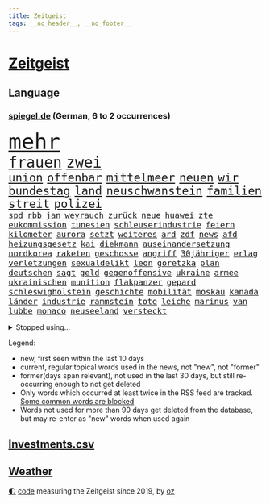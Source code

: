```yaml
---
title: Zeitgeist
tags: __no_header__, __no_footer__
---
```


# [Zeitgeist](https://oliz.io/zeitgeist/)

## Language

<h3><a href="https://www.spiegel.de" target="_blank">spiegel.de</a> (German, 6 to 2 occurrences)</h3>
<p style="font-family:monospace">
<span style="font-size:32pt"><a href="news_links.html#mehr" class="current">mehr</a></span>
<br>
<span style="font-size:22pt"><a href="news_links.html#frauen" class="current">frauen</a></span>
<span style="font-size:22pt"><a href="news_links.html#zwei" class="current">zwei</a></span>
<br>
<span style="font-size:17pt"><a href="news_links.html#union" class="current">union</a></span>
<span style="font-size:17pt"><a href="news_links.html#offenbar" class="current">offenbar</a></span>
<span style="font-size:17pt"><a href="news_links.html#mittelmeer" class="current">mittelmeer</a></span>
<span style="font-size:17pt"><a href="news_links.html#neuen" class="current">neuen</a></span>
<span style="font-size:17pt"><a href="news_links.html#wir" class="current">wir</a></span>
<span style="font-size:17pt"><a href="news_links.html#bundestag" class="current">bundestag</a></span>
<span style="font-size:17pt"><a href="news_links.html#land" class="current">land</a></span>
<span style="font-size:17pt"><a href="news_links.html#neuschwanstein" class="new">neuschwanstein</a></span>
<span style="font-size:17pt"><a href="news_links.html#familien" class="current">familien</a></span>
<span style="font-size:17pt"><a href="news_links.html#streit" class="current">streit</a></span>
<span style="font-size:17pt"><a href="news_links.html#polizei" class="current">polizei</a></span>
<br>
<span style="font-size:12pt"><a href="news_links.html#spd" class="current">spd</a></span>
<span style="font-size:12pt"><a href="news_links.html#rbb" class="current">rbb</a></span>
<span style="font-size:12pt"><a href="news_links.html#jan" class="current">jan</a></span>
<span style="font-size:12pt"><a href="news_links.html#weyrauch" class="new">weyrauch</a></span>
<span style="font-size:12pt"><a href="news_links.html#zurück" class="current">zurück</a></span>
<span style="font-size:12pt"><a href="news_links.html#neue" class="current">neue</a></span>
<span style="font-size:12pt"><a href="news_links.html#huawei" class="new">huawei</a></span>
<span style="font-size:12pt"><a href="news_links.html#zte" class="new">zte</a></span>
<span style="font-size:12pt"><a href="news_links.html#eukommission" class="current">eukommission</a></span>
<span style="font-size:12pt"><a href="news_links.html#tunesien" class="current">tunesien</a></span>
<span style="font-size:12pt"><a href="news_links.html#schleuserindustrie" class="new">schleuserindustrie</a></span>
<span style="font-size:12pt"><a href="news_links.html#feiern" class="current">feiern</a></span>
<span style="font-size:12pt"><a href="news_links.html#kilometer" class="current">kilometer</a></span>
<span style="font-size:12pt"><a href="news_links.html#aurora" class="new">aurora</a></span>
<span style="font-size:12pt"><a href="news_links.html#setzt" class="current">setzt</a></span>
<span style="font-size:12pt"><a href="news_links.html#weiteres" class="current">weiteres</a></span>
<span style="font-size:12pt"><a href="news_links.html#ard" class="current">ard</a></span>
<span style="font-size:12pt"><a href="news_links.html#zdf" class="current">zdf</a></span>
<span style="font-size:12pt"><a href="news_links.html#news" class="current">news</a></span>
<span style="font-size:12pt"><a href="news_links.html#afd" class="current">afd</a></span>
<span style="font-size:12pt"><a href="news_links.html#heizungsgesetz" class="current">heizungsgesetz</a></span>
<span style="font-size:12pt"><a href="news_links.html#kai" class="current">kai</a></span>
<span style="font-size:12pt"><a href="news_links.html#diekmann" class="current">diekmann</a></span>
<span style="font-size:12pt"><a href="news_links.html#auseinandersetzung" class="current">auseinandersetzung</a></span>
<span style="font-size:12pt"><a href="news_links.html#nordkorea" class="current">nordkorea</a></span>
<span style="font-size:12pt"><a href="news_links.html#raketen" class="current">raketen</a></span>
<span style="font-size:12pt"><a href="news_links.html#geschosse" class="current">geschosse</a></span>
<span style="font-size:12pt"><a href="news_links.html#angriff" class="current">angriff</a></span>
<span style="font-size:12pt"><a href="news_links.html#30jähriger" class="new">30jähriger</a></span>
<span style="font-size:12pt"><a href="news_links.html#erlag" class="current">erlag</a></span>
<span style="font-size:12pt"><a href="news_links.html#verletzungen" class="current">verletzungen</a></span>
<span style="font-size:12pt"><a href="news_links.html#sexualdelikt" class="new">sexualdelikt</a></span>
<span style="font-size:12pt"><a href="news_links.html#leon" class="current">leon</a></span>
<span style="font-size:12pt"><a href="news_links.html#goretzka" class="current">goretzka</a></span>
<span style="font-size:12pt"><a href="news_links.html#plan" class="current">plan</a></span>
<span style="font-size:12pt"><a href="news_links.html#deutschen" class="current">deutschen</a></span>
<span style="font-size:12pt"><a href="news_links.html#sagt" class="current">sagt</a></span>
<span style="font-size:12pt"><a href="news_links.html#geld" class="current">geld</a></span>
<span style="font-size:12pt"><a href="news_links.html#gegenoffensive" class="current">gegenoffensive</a></span>
<span style="font-size:12pt"><a href="news_links.html#ukraine" class="current">ukraine</a></span>
<span style="font-size:12pt"><a href="news_links.html#armee" class="current">armee</a></span>
<span style="font-size:12pt"><a href="news_links.html#ukrainischen" class="current">ukrainischen</a></span>
<span style="font-size:12pt"><a href="news_links.html#munition" class="current">munition</a></span>
<span style="font-size:12pt"><a href="news_links.html#flakpanzer" class="new">flakpanzer</a></span>
<span style="font-size:12pt"><a href="news_links.html#gepard" class="new">gepard</a></span>
<span style="font-size:12pt"><a href="news_links.html#schleswigholstein" class="current">schleswigholstein</a></span>
<span style="font-size:12pt"><a href="news_links.html#geschichte" class="current">geschichte</a></span>
<span style="font-size:12pt"><a href="news_links.html#mobilität" class="current">mobilität</a></span>
<span style="font-size:12pt"><a href="news_links.html#moskau" class="current">moskau</a></span>
<span style="font-size:12pt"><a href="news_links.html#kanada" class="current">kanada</a></span>
<span style="font-size:12pt"><a href="news_links.html#länder" class="current">länder</a></span>
<span style="font-size:12pt"><a href="news_links.html#industrie" class="current">industrie</a></span>
<span style="font-size:12pt"><a href="news_links.html#rammstein" class="current">rammstein</a></span>
<span style="font-size:12pt"><a href="news_links.html#tote" class="current">tote</a></span>
<span style="font-size:12pt"><a href="news_links.html#leiche" class="current">leiche</a></span>
<span style="font-size:12pt"><a href="news_links.html#marinus" class="new">marinus</a></span>
<span style="font-size:12pt"><a href="news_links.html#van" class="current">van</a></span>
<span style="font-size:12pt"><a href="news_links.html#lubbe" class="new">lubbe</a></span>
<span style="font-size:12pt"><a href="news_links.html#monaco" class="current">monaco</a></span>
<span style="font-size:12pt"><a href="news_links.html#neuseeland" class="current">neuseeland</a></span>
<span style="font-size:12pt"><a href="news_links.html#versteckt" class="current">versteckt</a></span>
</p>
<details>
<summary>Stopped using...</summary>
<p class="former" style="font-size:12pt">
geschrieben(967) einwohner(966) schrieb(966) senat(966) ausgesprochen(964) empörung(964) regel(964) arbeitete(963) bedeuten(962) beispielen(962) besonderen(962) co₂(962) geduld(962) geliefert(962) kolumnist(962) kraftvoll(962) positionen(962) bemüht(961) fdpchef(961) hinweisen(961) klimawandels(961) teilnehmen(961) veranstaltung(961) verluste(961) aussage(960) gewissen(960) hervor(960) magdeburg(960) radikal(960) öffnen(960) favoriten(959) innenministerium(959) persönlich(959) rheinlandpfalz(959) ton(959) verweigert(959) welle(959) argumente(958) bekanntesten(958) fühlen(958) kollaps(958) löhne(958) meldete(958) schwester(958) super(958) weltkrieg(958) hinaus(957) kämpfer(957) schwangerschaft(957) tötete(957) versprach(957) weiße(957) ausländische(956) beschimpft(956) drosten(956) lastwagen(956) nahen(956) viktor(956) werke(956) zählen(956) 10000(955) bekamen(955) fragt(955) gewinner(955) kanzleramt(955) oberste(955) südafrika(955) verkauf(955) verschiebt(955) versprochen(955) dominiert(954) gefährlicher(954) kontrolliert(954) tschechien(954) lügen(953) restaurant(953) standort(953) fahrrad(952) großbritanniens(952) kiel(952) schüssen(952) engagement(951) frachter(951) höchste(951) nominiert(951) störung(950) bestimmten(949) mitteln(947) mode(947) tür(947) meist(946) tiefen(946) lkw(945) vieles(945) echten(943) konsum(943) aufarbeitung(941) nachgewiesen(941) gesamten(940) vorteile(940) ereignisse(939) em(938) kooperation(938) ausrüstung(936) dran(935) umgeht(935) vorgänger(935) rollt(934) rang(933) solchen(932) bürgerinnen(931) unterdessen(931) journalist(929) schneider(929) schaut(927) koalitionspartner(926) ämter(926) foto(915) 91(914) normalerweise(914) verpasste(913) bbc(904) flog(900) schadensersatz(900) last(895) einfache(888) umbau(865) trinken(839) verantwortliche(796) erschoss(789) blut(783) umständen(759) lehren(724) stundenlang(711) arte(704) rereportage(704) drohenden(703) lebensmitteln(701) 72(685) sichtbar(676) flut(667) gesund(658) amoklauf(656) komitee(654) umkämpften(654) highlights(650) anhängern(643) wirtschaftskrise(632) hoffenheim(631) kritischen(625) staatspräsident(620) tiger(616) gesetzentwurf(612) royals(612) anton(607) games(607) abtreibung(605) vorteil(605) harren(603) bekräftigt(601) schulden(600) ice(598) grünenpolitiker(597) hofreiter(592) bahnen(585) empfehlen(584) betrunken(583) gewachsen(576) größtem(574) lieferungen(573) härte(572) radikaler(568) gletscher(561) ostukraine(560) kürzer(555) wahr(555) coaching(553) entsteht(547) gewaltsamen(547) stephen(546) akw(544) einziger(541) auseinandersetzungen(540) beschossen(539) schütze(535) oligarchen(526) kriegs(523) fördern(519) getreten(514) lemke(504) steffi(504) ausgeschieden(503) sankt(503) soldat(503) australier(501) schwieriger(499) wild(499) überwachung(498) einfachen(493) buckinghampalast(479) herausgefunden(478) melnyk(475) transparenz(471) ordnet(469) vögel(464) abseits(463) 98(462) fern(456) absagen(453) besetzte(450) brandenburger(443) sanktioniert(439) eingetroffen(438) empfang(437) nukleare(437) töchter(435) monarchie(433) söhne(432) dilemma(428) klassenzimmer(427) lindners(427) spart(426) wiederaufbau(426) breiten(425) prominenter(421) lohn(418) braunschweig(416) fair(414) ten(414) zuschauern(413) auslösen(410) ertrinken(407) spannung(407) schwarzes(403) filialen(391) halt(383) zustände(383) discounter(377) bedingung(376) carlo(372) lösungen(369) cannabis(368) 8(365) chefs(364) lidl(363) sportlich(363) zeremonie(362) 110(361) kaiserslautern(361) schwächen(359) steuerzahler(359) kaffee(355) sexuell(355) verhaftung(353) veröffentlichen(353) verschickt(350) geschäftsmodell(349) einsätze(346) künstlichen(346) ukrainerusslandkrieg(346) uniper(346) knapper(345) andrew(344) camilla(342) älter(342) massenproteste(341) mitgeteilt(339) valley(339) nahrung(337) neustart(337) standards(337) fehlten(336) mob(334) persönlicher(333) verbraucherzentrale(332) krebserkrankung(331) gegensteuern(330) sehe(327) 27jährige(326) fragwürdig(325) islamische(325) rettungsaktion(325) uneins(324) verspottet(324) dramatische(323) frist(321) solches(318) verleihung(318) erlegen(317) schwede(314) verstanden(314) musikerin(312) träume(311) repressionen(310) zurückhaltung(310) angespannt(306) heimischen(306) umweltschützer(305) ältesten(304) tode(302) subventionen(301) technisch(299) unterkunft(299) virginia(298) gründet(297) psychischen(296) wütet(295) 89(294) aufstand(291) twitteraccount(289) vogelgrippe(287) raten(285) shitstorm(285) 25000(284) oleksij(284) abwehren(281) tobias(280) gründete(279) fußballprofis(277) harmlos(277) träumt(277) atomkraftwerk(275) boni(273) tagelang(273) rutschen(272) schmuck(272) wenigstens(272) schwachstellen(271) abschuss(266) erforderlich(266) vergisst(265) umweltfreundlich(264) entstehen(262) kurznachrichtendienst(262) strafrechtliche(259) ndr(257) durant(255) bauart(254) gewaltsam(254) listen(254) roboter(253) sensible(252) eingehalten(251) makejew(250) allmählich(249) zusage(249) rose(248) bestimmen(247) fliegt(246) arroganz(243) staatsmedien(243) halbzeit(242) scheinbar(242) hauptdarstellerin(241) kurzen(241) illegales(240) fußballfans(239) spiels(239) windsor(239) vergnügen(238) königshaus(237) phoenix(235) silva(235) direktor(233) geschenke(233) handball(233) eineinhalb(231) sportdirektor(231) ukrainefeldzug(230) angewiesen(224) kocht(224) schmeckt(224) bahnmitarbeiter(223) menschenrechtsaktivisten(223) auszeichnung(222) zielt(222) energiepreisbremse(219) schlachtfeld(219) bonbons(218) falschinformationen(218) verankert(218) entladen(217) missionen(214) einheimische(210) nachrichtenagentur(209) abgesetzt(208) beworfen(207) geschmack(205) misstrauen(203) großereignis(202) flugabwehr(201) flüchtlingsheim(201) del(199) diversität(199) antreibt(198) aufsehenerregenden(198) warnstreiks(198) 30jährige(196) jusos(196) böhmermann(195) interessieren(195) palmer(195) brisantes(194) zigaretten(194) antibiotika(193) one(192) chinareise(191) grundgesetz(191) prophezeit(188) diplomatie(187) antisemitischen(185) isolieren(185) migrationspolitik(183) sieges(182) sound(182) chefposten(181) vollsperrung(180) bosch(179) pop(179) iwf(178) i̇mamoğlu(178) rivalität(178) abgründe(177) angriffskrieges(177) gegensatz(177) petersburg(177) steigern(177) tvsender(177) youtuber(177) dallas(176) mediathek(176) segler(175) bildchefredakteur(174) siebte(172) muster(171) buenos(170) interviews(170) nutzerinnen(170) unangenehm(170) aufpassen(169) studio(169) getränke(168) wein(168) wuppertal(168) größeren(166) produkten(166) gestalten(165) korruptionsermittlungen(165) kurzzeitig(165) wahlrecht(165) lehnten(164) wunderbare(164) angehören(163) befindlichkeiten(163) entsprechendes(163) sinnbild(163) geraubt(162) frühjahrsoffensive(160) frauenproblem(159) professionell(159) lahmlegen(157) luftraum(157) militärbasis(157) pakistans(157) tvserie(157) zuschläge(157) fußgänger(156) milliardenhilfen(156) freunden(155) nina(155) 16jährige(154) eröffnen(154) haushalts(153) suv(153) 2028(152) datenschützer(152) verlässlichen(152) öffentlichkeitswirksam(151) importe(150) informieren(150) einkaufszentrum(149) lizenz(149) reisebus(149) säuglinge(149) gängige(147) abschwächen(146) beeindruckt(146) beliebter(146) entnommen(146) friedensverhandlungen(146) lockt(146) manfred(146) weber(146) attentäter(145) gleichem(145) kundschaft(145) ussängerin(145) gerückt(143) käse(143) transparent(143) verspannungen(143) aussieht(142) denkbar(142) krebstherapie(142) verzehr(142) csupolitiker(141) gittern(141) sprengsatz(141) aires(140) nichtstun(140) bußgeld(139) genehmigungen(139) schätzungsweise(139) christdemokraten(138) flasche(138) lüdenscheid(138) privat(138) wucht(137) abläuft(136) neutral(135) amüsant(134) grundnahrungsmittel(134) herstellers(134) straßenbahn(134) hochhaus(133) männlichen(133) memphis(132) unbezahlbar(132) prognosen(131) autobahnbrücke(130) freier(129) gelaunt(129) parlamentarischen(129) parteifreund(129) gastauftritt(127) erhalt(126) regierte(126) rückgrat(125) autofahren(124) gesichtet(124) marode(124) linda(123) palästinensern(123) unterirdische(123) 33jährige(122) 34jährige(122) griffen(122) sportwagen(122) charlotte(121) krebsmedikamente(121) anja(120) büßen(120) fatalen(120) automarkt(119) floh(119) theoretisch(119) titelrennen(119) weimar(119) a3(118) übers(118) stetig(117) süchtig(117) busch(116) grundsteuer(116) jene(116) renten(116) landesweite(115) unbekannt(115) derby(114) gewünscht(114) solange(114) state(114) sticht(114) flüchtlingspolitik(113) kassierte(113) deutschkolumne(112) filmen(112) lauf(112) läufer(112) erinnerungslücken(111) insekten(111) media(111) posiert(111) verhandelte(111) versteht(111) boote(110) fernseher(110) gedient(110) spiegelredakteurin(110) unfallzahlen(110) eskalierte(109) spezies(109) verfügbar(109) dragshows(108) stieß(108) usbürger(108) aktive(107) befragten(107) helsinki(107) militäreinsatz(107) sommerspiele(106) deklassiert(105) pflegen(105) abzocke(104) ambitionen(104) marius(104) hinzugefügt(103) skulptur(103) sturmgewehren(103) systematische(103) gültige(102) vorausgegangen(102) erneuerbaren(101) eukommissionspräsidentin(101) packt(101) arts(100) copa(100) panik(100) abstiegskampf(99) tschechische(99) ungelöst(99) dissens(98) fußstapfen(98) h5n1(98) tanzverbot(98) antakya(97) beansprucht(97) erdbebengebiet(97) ferne(97) gekrönt(97) magen(97) poker(97) ställen(97) herrmanns(96) italienisches(96) parteiaustritt(96) präsidentschaft(96) reschke(96) sächsische(96) wagnersöldnern(96) dramatischer(95) luftwaffenstützpunkt(94) sogenannter(94) stärkste(94) taktische(94) abgeraten(92) joggen(92) registrieren(92) trier(92) verschwörungstheorien(92) bürogebäude(91) darmstadt(91) gladbach(91) grünenspitzenkandidatin(91) koalitionen(91) kürt(91) spiegelcartoonisten(91) stärkt(91) ausrichtung(90) bewertung(90) kommentatoren(90) parade(90) philippe(90) warriors(90) organe(89) weiblichen(89) eigner(88) flüchtlingsgipfel(88) spendieren(88) sprachtests(88) sprünge(88) tattoo(88) fahrern(87) geredet(87) heutzutage(87) krawall(87) panzerhersteller(87) pianist(87) rezension(87) sicherheitslage(87) stasi(87) abschiebung(86) blasphemie(86) music(86) teufel(86) wertvollste(86) akzeptiert(85) crews(85) entweder(85) suns(85) erhärtet(84) good(84) höhle(84) kontinente(84) müde(84) sed(84) wachsender(84) zustehen(84) zylindrische(84) argumentation(83) backen(83) beigetragen(83) bußgelder(83) eskortiert(83) genervt(83) jessica(83) neuhaus(83) ökonomin(83) can(82) disziplin(82) eishockeystar(82) gehege(82) haushaltsstreit(82) regelmäßige(82) schulklasse(82) sexuelles(82) territorium(82) wang(82) yi(82) autoindustrie(81) giftige(81) jusochefin(81) meeresspiegel(81) rekonstruieren(81) rosenthal(81) ruiniert(81) spitzenkandidat(81) südostasien(81) überforderung(81) 37jähriger(80) anarchie(80) aufgestaut(80) neidisch(80) planungssicherheit(80) stehe(80) zugesagte(80) bundespräsidenten(79) gropp(79) höhepunkt(79) lemon(79) praktikantin(79) reint(79) rückzugsort(79) zubereitung(79) aufstellung(78) erhaltenen(78) glitter(78) jüngster(78) randalierer(78) rührt(78) ebbe(77) eingegraben(77) grafikanalyse(77) henrik(77) messen(77) progressive(77) stammende(77) söldnerchef(77) wurf(77) 13000(76) bülter(76) gegnerischen(76) handelte(76) konstruktive(76) nützlich(76) sicherheitsberater(76) tragischen(76) wassermangel(76) army(75) beitragszahler(75) bestände(75) dominieren(75) gabel(75) hightech(75) hildesheim(75) itunternehmer(75) kassen(75) klopps(75) regisseure(75) stach(75) verstaatlichte(75) zuzulassen(75) kantinen(74) karsten(74) kiffen(74) kommendem(74) legalisiert(74) mast(74) mensen(74) schanelec(74) verirrt(74) einbauen(73) energiepreisbremsen(73) laune(73) psychotherapeutin(73) verwandt(73) franca(72) geldquellen(72) obrador(72) slowenien(72) zerbrechen(72) zocken(72) 2012(71) katarina(71) lord(71) lost(71) nablus(71) sterbehilfe(71) erwarteten(70) grizzlies(70) militärparade(70) morant(70) nationaler(70) planungen(70) rauer(70) suspendieren(70) frankie(69) impfen(69) klicks(69) missbrauchsfälle(69) naiv(69) platzhirsche(69) rechtspopulistische(69) stahlen(69) steuerpflichtige(69) talkshows(69) zweitstärkste(69) alison(68) brooks(68) kartellamt(68) rahmede(68) spannenden(68) spdzentrale(68) take(68) waffenmesse(68) beitragszahlern(67) eidgenossen(67) filmstars(67) handelsketten(67) patientenakte(67) unprofessionell(67) angriffslustiger(66) heizungspläne(66) sheeran(66) slowakei(66) torte(66) vermissen(66) weser(66) örtliche(66) elterngeld(65) tatwaffe(65) usbundesgericht(65) ältester(65) allzu(64) erkrankungen(64) ostafrikanischen(64) abkühlung(63) bildungsökonom(63) damaliger(63) ludger(63) operationen(63) qin(63) segeljacht(63) tariflöhne(63) therapeuten(63) verkehrsunternehmen(63) wößmann(63) 81jähriger(62) bildungspolitik(62) raumfahrtagentur(62) getränk(61) hitlers(61) kundgebungen(61) militanten(61) attraktive(60) missbrauchstaten(60) einschlagen(59) fußballern(59) genaue(59) helga(59) orchestra(59) sondersteuer(59) spdkanzler(59) eilverfahren(58) ergibt(58) hehre(58) nora(58) russe(58) rückerstattungen(58) sackte(58) sportstudio(58) topstars(58) apotheke(57) begräbt(57) gründung(57) kartenspiele(57) musikalisch(57) panzerhaubitzen(57) aufteilung(56) bestechlichkeit(56) dauerhafte(56) endometriose(56) gastronomie(56) gerast(56) gesundheitswesen(56) hitzerekord(56) kw(56) muttertag(56) tadschikistan(56) trauen(56) unerwünscht(56) unomenschenrechtsrat(56) westeuropa(56) zeichnete(56) bundeskriminalamt(55) gedrosselt(55) joint(55) kampfjet(55) nasenspray(55) verblüffender(55) wehrmacht(55) einbau(54) kommandeur(54) prekär(54) schnellere(54) siedlungen(54) videospiele(54) zeitreise(54) übergossen(54) bürgerschaftswahl(53) derzeitige(53) flüchtlingshilfe(53) portal(53) provisorischen(53) urban(53) verschlingt(53) fitnessstudio(52) mesut(52) özil(52) erfreut(51) gespannt(51) mercedesbenz(51) turbulente(51) vergütungen(51) gelungenes(50) greenwashing(50) hyperschallwaffen(50) luna(50) basteln(49) infizieren(49) jake(49) prosieben(49) sonntagabend(49) ultrarechten(49) bundeseigene(48) bädern(48) lesern(48) oberverwaltungsgericht(48) raumschiff(48) schaefer(48) vorzüge(48) belarussen(47) denkpause(47) heißem(47) lebensmittelpreise(47) megawarnstreik(47) militärstützpunkt(47) vermeintlich(47) verpennt(47) vorausgesetzt(47) ranch(46) 57jähriger(45) begeisterung(45) boykottiert(45) wettkämpfen(45) klimazielen(44) festlegen(43) verwüstungen(43) atomunfall(42) empfinden(42) gemälde(42) jacob(42) kohls(42) oberbayern(42) türkeiwahlen(42) usjustizministerium(42) betonte(41) diagnostiziert(41) lohnerhöhung(41) schade(41) webber(41) filmte(40) känguru(40) militärblogger(40) währungsfonds(40) beschworen(39) entlarvt(39) feiertage(39) fußballmanager(39) royalen(39) schillernden(39) trümmerfeld(39) verhandlungsrunden(39) verlesen(39) gewagten(38) kentucky(38) luftalarm(38) trumpf(38) vornehmen(38) 45jährigen(37) aufrüstung(37) feierlichkeiten(37) legale(37) misere(37) staatsbürger(37) grabstein(36) nebenkläger(36) prekären(36) sprengstoff(36) anhang(35) exkanzler(35) fm4(35) magie(35) olli(35) punktete(35) schmelzen(35) weste(35) wette(35) anadolu(34) begrenzung(34) erforscht(34) monica(34) unumkehrbar(34) übersät(34) bundeskriminalamts(33) eufirmen(33) geopolitische(33) inzucht(33) nutzlos(33) schleusen(33) constantin(32) durften(32) flecken(32) harold(32) logo(32) onkel(32) verweigern(32) autopsie(31) fühle(31) nationalist(31) psychischer(31) ussender(31) entbunden(30) vorstadt(30) angibt(29) auferstehung(29) experiment(29) gefürchtet(29) homöopathie(29) militärfirma(29) tübingens(29) wahlkampfmanöver(29) einsturz(28) gerichtlich(28) kuchen(28) awdijiwka(27) biermarke(27) brett(27) bürgerschaft(27) endspurt(27) rammte(27) verwerfungen(27) zunge(27) 8000(26) blau(26) erhöhte(26) kasachstan(26) mothers(26) rettungshubschrauber(26) sang(26) usunternehmen(26) ’ndrangheta(26) curry(25) horror(25) kürzester(25) nachwuchshoffnung(25) rahmedetalbrücke(25) vormals(25) vorstandsvorsitzende(25) bewahrt(24) dringende(24) läuferin(24) texanischen(24) amokläufe(23) anspruchsvoll(23) besetztes(23) edna(23) firmenpleiten(23) insolvenzen(23) soziales(23) attraktion(22) eisenbahngewerkschaft(22) haustür(22) illustrierten(22) machtkämpfe(22) regalen(22) sprengmeister(22) ansage(21) bespitzeln(21) evenepoel(21) gedeckt(21) konzernführung(21) lebenstraum(21) mustafa(21) nazideutschland(21) remco(21) unberechenbar(21) uspolitiker(21) väter(21) xl(21) hoffnungslos(20) kairo(20) spdfraktion(20) todesfällen(20) call(19) candy(19) crush(19) duty(19) spitzenkandidaten(19) südküste(19) begleitete(18) lobby(18) mach(18) mastbruch(18) miese(18) millionenboni(18) ausgang(17) berechnung(17) bremenwahl(17) derartigen(17) witt(17) löwe(16) problematisch(16) regierungen(16) sekte(16) sektenführer(16) bahnunternehmen(15) bedient(15) berchtesgadener(15) delegierten(15) eliten(15) gegnern(15) geschrei(15) life(15) lobes(15) nachgesagt(15) omar(15) problemfall(15) trittbrettfahrer(15) verfangen(15) 53jährige(14) louis(14) nötigen(14) schief(14) endzeitsekte(13) gegenschlag(13) gehungert(13) godfather(13) pflastersteine(13) wärmepumpengeschäft(13) ausländer(12) back(12) evakuierte(12) flüchteten(12) gelyncht(12) investors(12) jahrhunderte(12) traurige(12) unterschätzt(12) abbey(11) adler(11) asylanträge(11) diskutierten(11) edmonton(11) ereignis(11) exbotschafter(11) oilers(11) tvmoderator(11) vice(11) westminster(11)
</p>
</details>
<p>Legend:
<ul>
<li><span class="new">new</span>, first seen within the last 10 days</li>
<li><span class="current">current</span>, regular topical words used in the news, not "new", not "former"</li>
<li><span class="former">former(days span relevant)</span>, not used in the last 30 days, but still re-occurring enough to not get deleted</li>
<li>Only words which occurred at least twice in the RSS feed are tracked. <a href="language/filters.py">Some common words are blocked</a></li>
<li>Words not used for more than 90 days get deleted from the database, but may re-enter as "new" words when used again</li>
</ul>
</p>

## [Investments](investments.html)[.csv](investments.csv)

## [Weather](weather.html)

<footer>
<a href="javascript:toggleTheme()" class="nav">🌓</a>
<a href="https://github.com/ooz/zeitgeist">code</a> measuring the Zeitgeist since 2019, by <a href="https://oliz.io">oz</a>
</footer>

